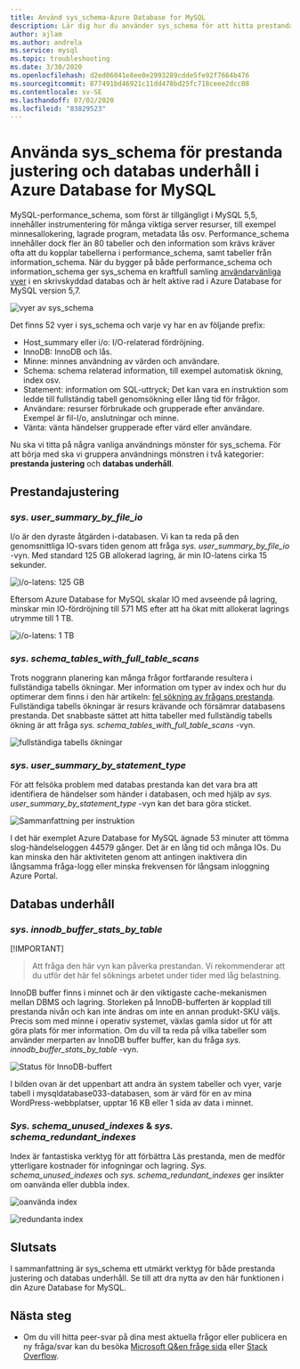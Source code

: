 ```yaml
---
title: Använd sys_schema-Azure Database for MySQL
description: Lär dig hur du använder sys_schema för att hitta prestanda problem och underhålla databasen i Azure Database for MySQL.
author: ajlam
ms.author: andrela
ms.service: mysql
ms.topic: troubleshooting
ms.date: 3/30/2020
ms.openlocfilehash: d2ed06041e8ee0e2993289cdde5fe92f7664b476
ms.sourcegitcommit: 877491bd46921c11dd478bd25fc718ceee2dcc08
ms.contentlocale: sv-SE
ms.lasthandoff: 07/02/2020
ms.locfileid: "83829523"
---
```

# <a name="how-to-use-sys_schema-for-performance-tuning-and-database-maintenance-in-azure-database-for-mysql"></a>Använda sys_schema för prestanda justering och databas underhåll i Azure Database for MySQL

MySQL-performance_schema, som först är tillgängligt i MySQL 5,5, innehåller instrumentering för många viktiga server resurser, till exempel minnesallokering, lagrade program, metadata lås osv. Performance_schema innehåller dock fler än 80 tabeller och den information som krävs kräver ofta att du kopplar tabellerna i performance_schema, samt tabeller från information_schema. När du bygger på både performance_schema och information_schema ger sys_schema en kraftfull samling [användarvänliga vyer](https://dev.mysql.com/doc/refman/5.7/en/sys-schema-views.html) i en skrivskyddad databas och är helt aktive rad i Azure Database for MySQL version 5,7.

![vyer av sys_schema](./media/howto-troubleshoot-sys-schema/sys-schema-views.png)

Det finns 52 vyer i sys_schema och varje vy har en av följande prefix:

- Host_summary eller i/o: I/O-relaterad fördröjning.
- InnoDB: InnoDB och lås.
- Minne: minnes användning av värden och användare.
- Schema: schema relaterad information, till exempel automatisk ökning, index osv.
- Statement: information om SQL-uttryck; Det kan vara en instruktion som ledde till fullständig tabell genomsökning eller lång tid för frågor.
- Användare: resurser förbrukade och grupperade efter användare. Exempel är fil-I/o, anslutningar och minne.
- Vänta: vänta händelser grupperade efter värd eller användare.

Nu ska vi titta på några vanliga användnings mönster för sys_schema. För att börja med ska vi gruppera användnings mönstren i två kategorier: **prestanda justering** och **databas underhåll**.

## <a name="performance-tuning"></a>Prestandajustering

### <a name="sysuser_summary_by_file_io"></a>*sys. user_summary_by_file_io*

I/o är den dyraste åtgärden i-databasen. Vi kan ta reda på den genomsnittliga IO-svars tiden genom att fråga *sys. user_summary_by_file_io* -vyn. Med standard 125 GB allokerad lagring, är min IO-latens cirka 15 sekunder.

![i/o-latens: 125 GB](./media/howto-troubleshoot-sys-schema/io-latency-125GB.png)

Eftersom Azure Database for MySQL skalar IO med avseende på lagring, minskar min IO-fördröjning till 571 MS efter att ha ökat mitt allokerat lagrings utrymme till 1 TB.

![i/o-latens: 1 TB](./media/howto-troubleshoot-sys-schema/io-latency-1TB.png)

### <a name="sysschema_tables_with_full_table_scans"></a>*sys. schema_tables_with_full_table_scans*

Trots noggrann planering kan många frågor fortfarande resultera i fullständiga tabells ökningar. Mer information om typer av index och hur du optimerar dem finns i den här artikeln: [fel sökning av frågans prestanda](./howto-troubleshoot-query-performance.md). Fullständiga tabells ökningar är resurs krävande och försämrar databasens prestanda. Det snabbaste sättet att hitta tabeller med fullständig tabells ökning är att fråga *sys. schema_tables_with_full_table_scans* -vyn.

![fullständiga tabells ökningar](./media/howto-troubleshoot-sys-schema/full-table-scans.png)

### <a name="sysuser_summary_by_statement_type"></a>*sys. user_summary_by_statement_type*

För att felsöka problem med databas prestanda kan det vara bra att identifiera de händelser som händer i databasen, och med hjälp av *sys. user_summary_by_statement_type* -vyn kan det bara göra sticket.

![Sammanfattning per instruktion](./media/howto-troubleshoot-sys-schema/summary-by-statement.png)

I det här exemplet Azure Database for MySQL ägnade 53 minuter att tömma slog-händelseloggen 44579 gånger. Det är en lång tid och många IOs. Du kan minska den här aktiviteten genom att antingen inaktivera din långsamma fråga-logg eller minska frekvensen för långsam inloggning Azure Portal.

## <a name="database-maintenance"></a>Databas underhåll

### <a name="sysinnodb_buffer_stats_by_table"></a>*sys. innodb_buffer_stats_by_table*

[!IMPORTANT]
> Att fråga den här vyn kan påverka prestandan. Vi rekommenderar att du utför det här fel söknings arbetet under tider med låg belastning.

InnoDB buffer finns i minnet och är den viktigaste cache-mekanismen mellan DBMS och lagring. Storleken på InnoDB-bufferten är kopplad till prestanda nivån och kan inte ändras om inte en annan produkt-SKU väljs. Precis som med minne i operativ systemet, växlas gamla sidor ut för att göra plats för mer information. Om du vill ta reda på vilka tabeller som använder merparten av InnoDB buffer buffer, kan du fråga *sys. innodb_buffer_stats_by_table* -vyn.

![Status för InnoDB-buffert](./media/howto-troubleshoot-sys-schema/innodb-buffer-status.png)

I bilden ovan är det uppenbart att andra än system tabeller och vyer, varje tabell i mysqldatabase033-databasen, som är värd för en av mina WordPress-webbplatser, upptar 16 KB eller 1 sida av data i minnet.

### <a name="sysschema_unused_indexes--sysschema_redundant_indexes"></a>*Sys. schema_unused_indexes* & *sys. schema_redundant_indexes*

Index är fantastiska verktyg för att förbättra Läs prestanda, men de medför ytterligare kostnader för infogningar och lagring. *Sys. schema_unused_indexes* och *sys. schema_redundant_indexes* ger insikter om oanvända eller dubbla index.

![oanvända index](./media/howto-troubleshoot-sys-schema/unused-indexes.png)

![redundanta index](./media/howto-troubleshoot-sys-schema/redundant-indexes.png)

## <a name="conclusion"></a>Slutsats

I sammanfattning är sys_schema ett utmärkt verktyg för både prestanda justering och databas underhåll. Se till att dra nytta av den här funktionen i din Azure Database for MySQL. 

## <a name="next-steps"></a>Nästa steg
- Om du vill hitta peer-svar på dina mest aktuella frågor eller publicera en ny fråga/svar kan du besöka [Microsoft Q&en fråge sida](https://docs.microsoft.com/answers/topics/azure-database-mysql.html) eller [Stack Overflow](https://stackoverflow.com/questions/tagged/azure-database-mysql).
